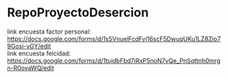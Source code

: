 # RepoProyectoDesercion
link encuesta factor personal:<br>
https://docs.google.com/forms/d/1s5VnuelFcdFvj16scF5DwuqUKu1LZ8Zio79Gosi-vGY/edit    <br>
link encuesta felcidad:<br>
https://docs.google.com/forms/d/1tujdbFbd7iRxP5noN7vQe_PnSqttnh0mrgn-R0ovaWQ/edit
